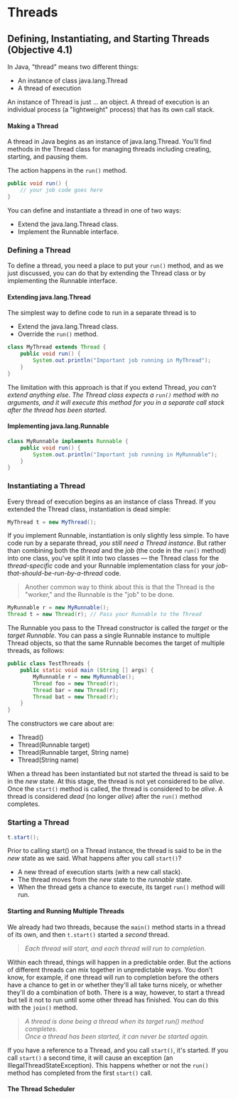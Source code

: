# Threads #

## Defining, Instantiating, and Starting Threads (Objective 4.1) ##

In Java, "thread" means two different things:

* An instance of class java.lang.Thread
* A thread of execution

An instance of Thread is just ... an object. A thread of execution is an individual 
process (a "lightweight" process) that has its own call stack.

#### Making a Thread ####
A thread in Java begins as an instance of java.lang.Thread. You'll find methods
in the Thread class for managing threads including creating, starting, and pausing
them.

The action happens in the `run()` method.

``` java
public void run() {
    // your job code goes here
}
```

You can define and instantiate a thread in one of two ways:

* Extend the java.lang.Thread class.
* Implement the Runnable interface.

### Defining a Thread ###
To define a thread, you need a place to put your `run()` method, and as we just
discussed, you can do that by extending the Thread class or by implementing the
Runnable interface.

#### Extending java.lang.Thread ####
The simplest way to define code to run in a separate thread is to

* Extend the java.lang.Thread class.
* Override the `run()` method.

``` java
class MyThread extends Thread {
    public void run() {
        System.out.println("Important job running in MyThread");
    }
}
```

The limitation with this approach is that if you extend Thread, *you can't extend anything else*.
*The Thread class expects a `run()` method with no arguments, and it will execute this method for you in a separate call stack after the thread has been started*.

#### Implementing java.lang.Runnable ####

``` java
class MyRunnable implements Runnable {
    public void run() {
        System.out.println("Important job running in MyRunnable");
    }
}
```

### Instantiating a Thread ###
Every thread of execution begins as an instance of class Thread.
If you extended the Thread class, instantiation is dead simple:

``` java
MyThread t = new MyThread();
```

If you implement Runnable, instantiation is only slightly less simple. To have
code run by a separate thread, *you still need a Thread instance*. But rather than
combining both the *thread* and the *job* (the code in the `run()` method) into one
class, you've split it into two classes — the Thread class for the *thread-specific* code
and your Runnable implementation class for your *job-that-should-be-run-by-a-thread*
code.

> Another common way to think about this is that the Thread is the "worker," 
> and the Runnable is the "job" to be done.

``` java
MyRunnable r = new MyRunnable();
Thread t = new Thread(r); // Pass your Runnable to the Thread
```

The Runnable you pass to the Thread constructor is called the *target* or the *target Runnable*.
You can pass a single Runnable instance to multiple Thread objects, so that the
same Runnable becomes the target of multiple threads, as follows:

``` java
public class TestThreads {
    public static void main (String [] args) {
        MyRunnable r = new MyRunnable();
        Thread foo = new Thread(r);
        Thread bar = new Thread(r);
        Thread bat = new Thread(r);
    }
}
```

The constructors we care about are:

* Thread()
* Thread(Runnable target)
* Thread(Runnable target, String name)
* Thread(String name)

When a thread has been instantiated but not started the thread is said to be in the *new* state.
At this stage, the thread is not yet considered to be *alive*. Once the `start()` method is called, 
the thread is considered to be *alive*.
A thread is considered *dead* (no longer *alive*) after the `run()` method completes.

### Starting a Thread ###

``` java
t.start();
```

Prior to calling start() on a Thread instance, the thread is said to be in the *new* state as we said.
What happens after you call `start()`?

* A new thread of execution starts (with a new call stack).
* The thread moves from the *new* state to the *runnable* state.
* When the thread gets a chance to execute, its target `run()` method will run.

#### Starting and Running Multiple Threads ####
We already had two threads, because the `main()` method starts in a
thread of its own, and then `t.start()` started a *second* thread.

> *Each thread will start, and each thread will run to completion.*

Within each thread, things will happen in a predictable order. But the actions
of different threads can mix together in unpredictable ways.
You don't know, for example, if one thread will run to completion before the others
have a chance to get in or whether they'll all take turns nicely, or whether they'll do
a combination of both. There is a way, however, to start a thread but tell it not to
run until some other thread has finished. You can do this with the `join()` method.

> *A thread is done being a thread when its target run() method completes.*  
> *Once a thread has been started, it can never be started again.*

If you have a reference to a Thread, and you call `start()`, it's started. If you call
`start()` a second time, it will cause an exception (an IllegalThreadStateException).
This happens whether or not the `run()` method has completed from the first `start()` call.

#### The Thread Scheduler ####


